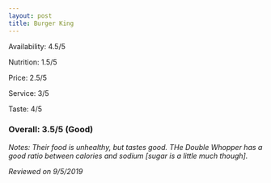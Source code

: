 ```yaml
---
layout: post
title: Burger King
---
```


Availability: 4.5/5

Nutrition: 1.5/5

Price: 2.5/5

Service: 3/5

Taste: 4/5

### Overall: 3.5/5 (Good)

*Notes: Their food is unhealthy, but tastes good. THe Double Whopper has a good ratio between calories and sodium [sugar is a little
much though].*

*Reviewed on 9/5/2019*
